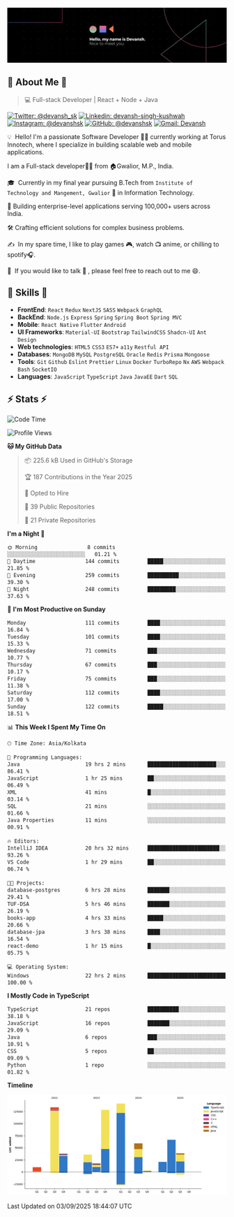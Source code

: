 ![Banner](./Devansh%20Singh%20Banner.png)

## 👋 About Me 👋

> 💻 Full-stack Developer | React + Node + Java

[![Twitter: @devansh_sk](https://img.shields.io/twitter/follow/devansh_sk?style=social)](https://twitter.com/devansh_sk)
[![Linkedin: devansh-singh-kushwah](https://img.shields.io/badge/-Devansh%20Singh%20Kushwah-blue?style=flat-square&logo=Linkedin&logoColor=white&link=https://www.linkedin.com/in/devanshsk/)](https://www.linkedin.com/in/devanshsk/)
[![Instagram: @devanshsk](https://img.shields.io/badge/-devanshsk-E4405F?style=flat-square&logo=instagram&logoColor=white)](https://instagram.com/devanshsk)
[![GitHub: @devanshsk](https://img.shields.io/github/followers/devanshsk?label=follow&style=social)](https://github.com/devanshsk)
[![Gmail: Devansh](https://img.shields.io/badge/Gmail-D14836?style=flat-square&logo=gmail&logoColor=white)](mailto:work.devanshsk@gmail.com)

💡 &nbsp;Hello! I'm a passionate Software Developer 🧑‍💻 currently working at Torus Innotech, where I specialize in building scalable web and mobile applications.

I am a Full-stack developer🧑‍💻 from 🏠Gwalior, M.P., India.

🎓 &nbsp;Currently in my final year pursuing B.Tech from `Institute of Technology and Mangement, Gwalior` 🏫 in Information Technology.

💼 Building enterprise-level applications serving 100,000+ users across India.

🛠️ Crafting efficient solutions for complex business problems.

✍️ &nbsp;In my spare time, I like to play games 🎮, watch 📺 anime, or chilling to spotify🎧.

💬 &nbsp;If you would like to talk 👋 , please feel free to reach out to me 😄.

##  🎉 Skills  🎉
- **FrontEnd**: `React` `Redux` `NextJS` `SASS` `Webpack` `GraphQL`
- **BackEnd**: `Node.js` `Express` `Spring` `Spring Boot` `Spring MVC`
- **Mobile**: `React Native` `Flutter` `Android` 
- **UI Frameworks**: `Material-UI` `Bootstrap` `TailwindCSS` `Shadcn-UI` `Ant Design`
- **Web technologies**: `HTML5` `CSS3` `ES7+` `a11y` `Restful API` 
- **Databases**: `MongoDB` `MySQL` `PostgreSQL` `Oracle` `Redis` `Prisma` `Mongoose`
- **Tools**: `Git` `Github` `Eslint` `Prettier` `Linux` `Docker` `TurboRepo` `Nx` `AWS` `Webpack` `Bash` `SocketIO`
- **Languages**: `JavaScript` `TypeScript` `Java` `JavaEE` `Dart` `SQL`

## ⚡ Stats ⚡
<!--START_SECTION:waka-->
![Code Time](http://img.shields.io/badge/Code%20Time-596%20hrs%2046%20mins-blue)

![Profile Views](http://img.shields.io/badge/Profile%20Views-0-blue)

**🐱 My GitHub Data** 

> 📦 225.6 kB Used in GitHub's Storage 
 > 
> 🏆 187 Contributions in the Year 2025
 > 
> 💼 Opted to Hire
 > 
> 📜 39 Public Repositories 
 > 
> 🔑 21 Private Repositories 
 > 
**I'm a Night 🦉** 

```text
🌞 Morning                8 commits           ░░░░░░░░░░░░░░░░░░░░░░░░░   01.21 % 
🌆 Daytime                144 commits         █████░░░░░░░░░░░░░░░░░░░░   21.85 % 
🌃 Evening                259 commits         ██████████░░░░░░░░░░░░░░░   39.30 % 
🌙 Night                  248 commits         █████████░░░░░░░░░░░░░░░░   37.63 % 
```
📅 **I'm Most Productive on Sunday** 

```text
Monday                   111 commits         ████░░░░░░░░░░░░░░░░░░░░░   16.84 % 
Tuesday                  101 commits         ████░░░░░░░░░░░░░░░░░░░░░   15.33 % 
Wednesday                71 commits          ███░░░░░░░░░░░░░░░░░░░░░░   10.77 % 
Thursday                 67 commits          ███░░░░░░░░░░░░░░░░░░░░░░   10.17 % 
Friday                   75 commits          ███░░░░░░░░░░░░░░░░░░░░░░   11.38 % 
Saturday                 112 commits         ████░░░░░░░░░░░░░░░░░░░░░   17.00 % 
Sunday                   122 commits         █████░░░░░░░░░░░░░░░░░░░░   18.51 % 
```


📊 **This Week I Spent My Time On** 

```text
🕑︎ Time Zone: Asia/Kolkata

💬 Programming Languages: 
Java                     19 hrs 2 mins       ██████████████████████░░░   86.41 % 
JavaScript               1 hr 25 mins        ██░░░░░░░░░░░░░░░░░░░░░░░   06.49 % 
XML                      41 mins             █░░░░░░░░░░░░░░░░░░░░░░░░   03.14 % 
SQL                      21 mins             ░░░░░░░░░░░░░░░░░░░░░░░░░   01.66 % 
Java Properties          11 mins             ░░░░░░░░░░░░░░░░░░░░░░░░░   00.91 % 

🔥 Editors: 
IntelliJ IDEA            20 hrs 32 mins      ███████████████████████░░   93.26 % 
VS Code                  1 hr 29 mins        ██░░░░░░░░░░░░░░░░░░░░░░░   06.74 % 

🐱‍💻 Projects: 
database-postgres        6 hrs 28 mins       ███████░░░░░░░░░░░░░░░░░░   29.41 % 
TUF-DSA                  5 hrs 46 mins       ███████░░░░░░░░░░░░░░░░░░   26.19 % 
books-app                4 hrs 33 mins       █████░░░░░░░░░░░░░░░░░░░░   20.66 % 
database-jpa             3 hrs 38 mins       ████░░░░░░░░░░░░░░░░░░░░░   16.54 % 
react-demo               1 hr 15 mins        █░░░░░░░░░░░░░░░░░░░░░░░░   05.75 % 

💻 Operating System: 
Windows                  22 hrs 2 mins       █████████████████████████   100.00 % 
```

**I Mostly Code in TypeScript** 

```text
TypeScript               21 repos            ██████████░░░░░░░░░░░░░░░   38.18 % 
JavaScript               16 repos            ███████░░░░░░░░░░░░░░░░░░   29.09 % 
Java                     6 repos             ███░░░░░░░░░░░░░░░░░░░░░░   10.91 % 
CSS                      5 repos             ██░░░░░░░░░░░░░░░░░░░░░░░   09.09 % 
Python                   1 repo              ░░░░░░░░░░░░░░░░░░░░░░░░░   01.82 % 
```



**Timeline**

![Lines of Code chart](https://raw.githubusercontent.com/DevanshSK/DevanshSK/main/assets/bar_graph.png)


 Last Updated on 03/09/2025 18:44:07 UTC
<!--END_SECTION:waka-->
